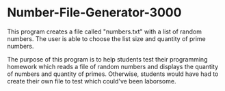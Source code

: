 # Number-File-Generator-3000
This program creates a file called "numbers.txt" with a list of random numbers. The user is able to choose the list size and quantity of prime numbers.

The purpose of this program is to help students test their programming homework which reads a file of random numbers and displays the quantity of numbers and quantity of primes.
Otherwise, students would have had to create their own file to test which could've been laborsome. 

